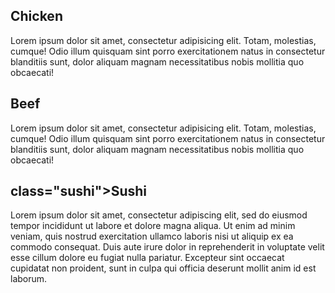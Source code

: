 <!DOCTYPE html>
<html>
<head>
    <meta charset="utf-8">
    <title> Our Menu</title>
    
</head>
<body>
<section>
<div class="row">
   <div class="col-lg-4 col-md-6">
      <div class="section">
         <h2 class="chicken">Chicken</h2>
         <p>Lorem ipsum dolor sit amet, consectetur adipisicing elit. Totam, molestias, cumque! Odio illum quisquam sint porro exercitationem natus in consectetur blanditiis sunt, dolor aliquam magnam necessitatibus nobis mollitia quo obcaecati!</p>
      </div>
   </div>
</div>

<div class="row">
   <div class="col-lg-4 col-md-6">
      <div class="section">
         <h2 class="beef">Beef</h2>
         <p>Lorem ipsum dolor sit amet, consectetur adipisicing elit. Totam, molestias, cumque! Odio illum quisquam sint porro exercitationem natus in consectetur blanditiis sunt, dolor aliquam magnam necessitatibus nobis mollitia quo obcaecati!</p>
      </div>
   </div>
</div>

<h2> class="sushi">Sushi</h2>
            <p>Lorem ipsum dolor sit amet, consectetur adipiscing elit, sed do eiusmod tempor incididunt ut labore et                     dolore magna aliqua. Ut enim ad minim veniam, quis nostrud exercitation ullamco laboris nisi ut aliquip ex                 ea commodo consequat. Duis aute irure dolor in reprehenderit in voluptate velit esse cillum dolore eu                      fugiat nulla pariatur. Excepteur sint occaecat cupidatat non proident, sunt in culpa qui officia deserunt                  mollit anim id est laborum.</p>
</section>   

</body>

</html>

